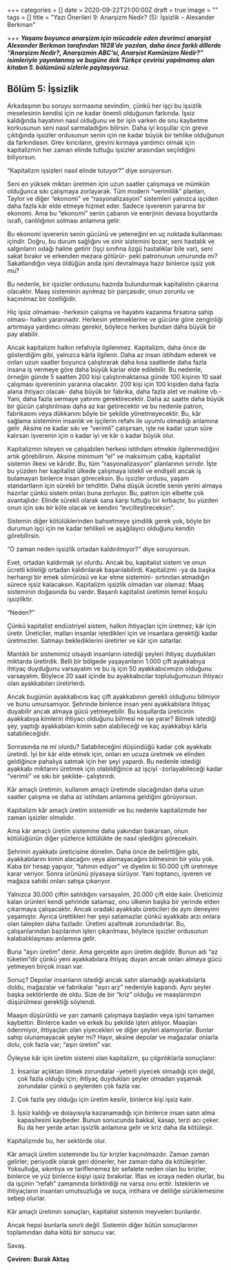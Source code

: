 +++
categories = []
date = 2020-09-22T21:00:00Z
draft = true
image = ""
tags = []
title = "Yazı Önerileri 9: Anarşizm Nedir? (5): İşsizlik – Alexander Berkman"

+++
**_Yaşamı boyunca anarşizm için mücadele eden devrimci anarşist Alexander Berkman tarafından 1928’de yazılan, daha önce farklı dillerde “Anarşizm Nedir?, Anarşizmin ABC’si, Anarşist Komünizm Nedir?” isimleriyle yayınlanmış ve bugüne dek Türkçe çevirisi yapılmamış olan kitabın 5. bölümünü sizlerle paylaşıyoruz._** 

## **Bölüm 5: İşsizlik**

Arkadaşının bu soruyu sormasına sevindim, çünkü her işçi bu işsizlik meselesinin kendisi için ne kadar önemli olduğunun farkında. İşsiz kaldığında hayatının nasıl olduğunu ve bir işin varken de onu kaybetme korkusunun seni nasıl sarmaladığını bilirsin. Daha iyi koşullar için greve çıktığında işsizler ordusunun senin için ne kadar büyük bir tehlike olduğunun da farkındasın. Grev kırıcıların, grevini kırmaya yardımcı olmak için kapitalizmin her zaman elinde tuttuğu işsizler arasından seçildiğini biliyorsun.

“Kapitalizm işsizleri nasıl elinde tutuyor?” diye soruyorsun.

Seni en yüksek miktarı üretmen için uzun saatler çalışmaya ve mümkün olduğunca sıkı çalışmaya zorlayarak. Tüm modern “verimlilik” planları, Taylor ve diğer “ekonomi” ve “rasyonalizasyon” sistemleri yalnızca işçiden daha fazla kâr elde etmeye hizmet eder. Sadece işverenin yararına bir ekonomi. Ama bu “ekonomi” senin çabanın ve enerjinin devasa boyutlarda israfı, canlılığının solması anlamına gelir.

Bu ekonomi işverenin senin gücünü ve yeteneğini en uç noktada kullanması içindir. Doğru, bu durum sağlığını ve sinir sistemini bozar, seni hastalık ve salgınların odağı haline getirir (işçi sınıfına özgü hastalıklar bile var), seni sakat bırakır ve erkenden mezara götürür- peki patronunun umurunda mı? Sakatlandığın veya öldüğün anda işini devralmaya hazır binlerce işsiz yok mu?

Bu nedenle, bir işsizler ordusunu hazırda bulundurmak kapitalistin çıkarına olacaktır. Maaş sisteminin ayrılmaz bir parçasıdır, onun zorunlu ve kaçınılmaz bir özelliğidir.

Hiç işsiz olmaması -herkesin çalışma ve hayatını kazanma fırsatına sahip olması- halkın yararınadır. Herkesin yeteneklerine ve gücüne göre zenginliği artırmaya yardımcı olması gerekir, böylece herkes bundan daha büyük bir pay alabilir.

Ancak kapitalizm halkın refahıyla ilgilenmez. Kapitalizm, daha önce de gösterdiğim gibi, yalnızca kârla ilgilenir. Daha az insan istihdam ederek ve onları uzun saatler boyunca çalıştırarak daha kısa saatlerde daha fazla insana iş vermeye göre daha büyük karlar elde edilebilir. Bu nedenle, örneğin günde 5 saatten 200 kişi çalıştırmaktansa günde 100 kişinin 10 saat çalışması işvereninin yararına olacaktır. 200 kişi için 100 kişiden daha fazla alana ihtiyacı olacak- daha büyük bir fabrika, daha fazla alet ve makine vb.- Yani, daha fazla sermaye yatırımı gerektirecektir. Daha az saatte daha büyük bir gücün çalıştırılması daha az kar getirecektir ve bu nedenle patron, fabrikasını veya dükkanını böyle bir şekilde yönetmeyecektir. Bu, kâr sağlama sisteminin insanlık ve işçilerin refahı ile uyumlu olmadığı anlamına gelir. Aksine ne kadar sıkı ve “verimli” çalışırsan, işte ne kadar uzun süre kalırsan işverenin için o kadar iyi ve kâr o kadar büyük olur.

Kapitalizmin isteyen ve çalışabilen herkesi istihdam etmekle ilgilenmediğini artık görebilirsin. Aksine minimum “el” ve maksimum çaba, kapitalist sistemin ilkesi ve kârıdır. Bu, tüm “rasyonalizasyon” planlarının sırrıdır. İşte bu yüzden her kapitalist ülkede çalışmaya istekli ve endişeli ancak iş bulamayan binlerce insan göreceksin. Bu işsizler ordusu, yaşam standartların için sürekli bir tehdittir. Daha düşük ücretle senin yerini almaya hazırlar çünkü sistem onları buna zorluyor. Bu, patron için elbette çok avantajlıdır: Elinde sürekli olarak sana karşı tuttuğu bir kırbaçtır, bu yüzden onun için sıkı bir köle olacak ve kendini “evcilleştireceksin”.

Sistemin diğer kötülüklerinden bahsetmeye şimdilik gerek yok, böyle bir durumun işçi için ne kadar tehlikeli ve aşağılayıcı olduğunu kendin görebilirsin.

“O zaman neden işsizlik ortadan kaldırılmıyor?” diye soruyorsun.

Evet, ortadan kaldırmak iyi olurdu. Ancak bu, kapitalist sistem ve onun ücretli köleliği ortadan kaldırılarak başarılabilirdi. Kapitalizmi -ya da başka herhangi bir emek sömürüsü ve kar etme sistemini- sırtından atmadığın sürece işsiz kalacaksın. Kapitalizm işsizlik olmadan var olamaz: Maaş sisteminin doğasında bu vardır. Başarılı kapitalist üretimin temel koşulu işsizliktir.

“Neden?”

Çünkü kapitalist endüstriyel sistem, halkın ihtiyaçları için üretmez; kâr için üretir. Üreticiler, malları insanlar istedikleri için ve insanlara gerektiği kadar üretmezler. Satmayı beklediklerini üretirler ve kâr için satarlar.

Mantıklı bir sistemimiz olsaydı insanların istediği şeyleri ihtiyaç duydukları miktarda üretirdik. Belli bir bölgede yaşayanların 1.000 çift ayakkabıya ihtiyaç duyduğunu varsayalım ve bu iş için 50 ayakkabıcımızın olduğunu varsayalım. Böylece 20 saat içinde bu ayakkabıcılar topluluğumuzun ihtiyacı olan ayakkabıları üretirlerdi.

Ancak bugünün ayakkabıcısı kaç çift ayakkabının gerekli olduğunu bilmiyor ve bunu umursamıyor. Şehrinde binlerce insan yeni ayakkabılara ihtiyaç duyabilir ancak almaya gücü yetmeyebilir. Bu koşullarda üreticinin ayakkabıya kimlerin ihtiyacı olduğunu bilmesi ne işe yarar? Bilmek istediği şey, yaptığı ayakkabıları kimin satın alabileceği ve kaç ayakkabıyı kârla satabileceğidir.

Sonrasında ne mi olurdu? Satabileceğini düşündüğü kadar çok ayakkabı üretirdi. İyi bir kâr elde etmek için, onları en ucuza üretmek ve elinden geldiğince pahalıya satmak için her şeyi yapardı. Bu nedenle istediği ayakkabı miktarını üretmek için olabildiğince az işçiyi -zorlayabileceği kadar “verimli” ve sıkı bir şekilde- çalıştırırdı.

Kâr amaçlı üretimin, kullanım amaçlı üretimde olacağından daha uzun saatler çalışma ve daha az istihdam anlamına geldiğini görüyorsun.

Kapitalizm kâr amaçlı üretim sistemidir ve bu nedenle kapitalizmde her zaman işsizler olmalıdır.

Ama kâr amaçlı üretim sistemine daha yakından bakarsan, onun kötülüğünün diğer yüzlerce kötülükte de nasıl işlediğini göreceksin.

Şehrinin ayakkabı üreticisine dönelim. Daha önce de belirttiğim gibi, ayakkabılarını kimin alacağını veya alamayacağını bilmesinin bir yolu yok. Kaba bir hesap yapıyor, “tahmin ediyor” ve diyelim ki 50.000 çift üretmeye karar veriyor. Sonra ürününü piyasaya sürüyor. Yani toptancı, işveren ve mağaza sahibi onları satışa çıkarıyor.

Yalnızca 30.000 çiftin satıldığını varsayalım, 20.000 çift elde kalır. Üreticimiz kalan ürünleri kendi şehrinde satamaz, onu ülkenin başka bir yerinde elden çıkarmaya çalışacaktır. Ancak oradaki ayakkabı üreticileri de aynı deneyimi yaşamıştır. Ayrıca ürettikleri her şeyi satamazlar çünkü ayakkabı arzı onlara olan talepten daha fazladır. Üretimi azaltmak zorundadırlar. Bu, çalışanlarından bazılarının işten çıkarılması, böylece işsizler ordusunun kalabalıklaşması anlamına gelir.

Buna “aşırı üretim” denir. Ama gerçekte aşırı üretim değildir. Bunun adı “az tüketim”dir çünkü yeni ayakkabılara ihtiyaç duyan ancak onları almaya gücü yetmeyen birçok insan var.

Sonuç? Depolar insanların istediği ancak satın alamadığı ayakkabılarla doldu, mağazalar ve fabrikalar “aşırı arz” nedeniyle kapandı. Aynı şeyler başka sektörlerde de oldu. Size de bir “kriz” olduğu ve maaşlarınızın düşürülmesi gerektiği söylendi.

Maaşın düşürüldü ve yarı zamanlı çalışmaya başladın veya işini tamamen kaybettin. Binlerce kadın ve erkek bu şekilde işten atılıyor. Maaşları ödenmiyor, ihtiyaçları olan yiyecekleri ve diğer şeyleri alamıyorlar. Bunlar sahip olunamayacak şeyler mi? Hayır, aksine depolar ve mağazalar onlarla dolu, çok fazla var; “aşırı üretim” var.

Öyleyse kâr için üretim sistemi olan kapitalizm, şu çılgınlıklarla sonuçlanır:

1. İnsanlar açlıktan ölmek zorundalar -yeterli yiyecek olmadığı için değil, çok fazla olduğu için; ihtiyaç duydukları şeyler olmadan yaşamak zorundalar çünkü o şeylerden çok fazla var.


1. Çok fazla şey olduğu için üretim kesilir, binlerce kişi işsiz kalır.


1. İşsiz kaldığı ve dolayısıyla kazanamadığı için binlerce insan satın alma kapasitesini kaybeder. Bunun sonucunda bakkal, kasap, terzi acı çeker. Bu da her yerde artan işsizlik anlamına gelir ve kriz daha da kötüleşir.

Kapitalizmde bu, her sektörde olur.

Kâr amaçlı üretim sisteminde bu tür krizler kaçınılmazdır. Zaman zaman gelirler; periyodik olarak geri dönerler, her zaman daha da kötüleşirler. Yoksulluğa, sıkıntıya ve tariflenemez bir sefalete neden olan bu krizler, binlerce ve yüz binlerce kişiyi işsiz bırakırlar. İflas ve icraya neden olurlar, bu da işçinin “refah” zamanında biriktirdiği ne varsa onu eritir. İsteklerin ve ihtiyaçların insanları umutsuzluğa ve suça, intihara ve deliliğe sürüklemesine sebep olurlar.

Kâr amaçlı üretimin sonuçları, kapitalist sistemin meyveleri bunlardır.

Ancak hepsi bunlarla sınırlı değil. Sistemin diğer bütün sonuçlarının toplamından daha kötü bir sonucu var.

Savaş.

**Çeviren: Burak Aktaş**